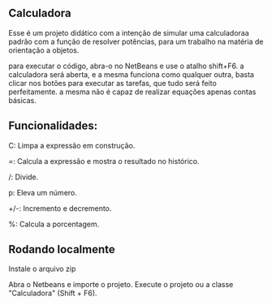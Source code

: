 ## Calculadora
Esse é um projeto didático com a intenção de simular uma calculadoraa padrão com a função de resolver potências, para um trabalho na matéria de orientação a objetos.

para executar o código, abra-o no NetBeans e use o atalho shift+F6. a calculadora será aberta, e a mesma funciona como qualquer outra, basta clicar nos botões para executar as tarefas, que tudo será feito perfeitamente. a mesma não é capaz de realizar equações apenas contas básicas.

## Funcionalidades:
C: Limpa a expressão em construção.

=: Calcula a expressão e mostra o resultado no histórico.

/: Divide.

p: Eleva um número.

+/-: Incremento e decremento.

%: Calcula a porcentagem.

## Rodando localmente
Instale o arquivo zip

Abra o Netbeans e importe o projeto. Execute o projeto ou a classe "Calculadora" (Shift + F6).
